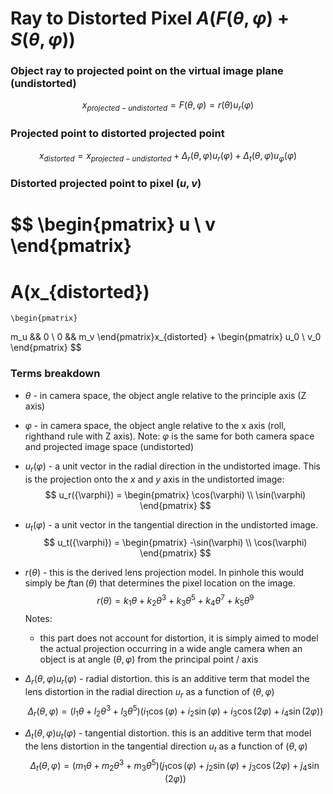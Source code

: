 # Ray to Distorted Pixel  $A(F(\theta, \varphi) + S(\theta, \varphi))$

### Object ray to projected point on the virtual image plane (undistorted)

$$
x_{projected-undistorted} = F(\theta,\varphi) = r(\theta)u_r(\varphi)
$$
### Projected point to distorted projected point
$$
x_{distorted} = x_{projected-undistorted}  + \Delta_r(\theta, \varphi)u_r(\varphi) + \Delta_t(\theta, \varphi)u_{\varphi}(\varphi)
$$
### Distorted projected point to pixel $(u,v)$
$$
  \begin{pmatrix}
  u \\
  v
  \end{pmatrix}
  =
  A(x_{distorted})
  =
    \begin{pmatrix}
  m_u && 0 \\
  0 && m_v
  \end{pmatrix}x_{distorted}
  +
 \begin{pmatrix}
  u_0 \\
  v_0
  \end{pmatrix}
$$
### Terms breakdown
- $\theta$ - in camera space, the object angle relative to the principle axis (Z axis)
- $\varphi$ - in camera space, the object angle relative to the x axis (roll, righthand rule with Z axis).
	  Note: $\varphi$ is the same for both camera space and projected image space (undistorted)
- $u_r(\varphi)$ - a unit vector in the radial direction in the undistorted image. This is the projection onto the $x$ and $y$ axis in the undistorted image:
  $$
  u_r({\varphi}) = \begin{pmatrix}
  \cos(\varphi) \\
  \sin(\varphi)
  \end{pmatrix}
 $$
- $u_t(\varphi)$ - a unit vector in the tangential direction in the undistorted image.
    $$
  u_t({\varphi}) = \begin{pmatrix}
  -\sin(\varphi) \\
  \cos(\varphi)
  \end{pmatrix}
 $$
 - $r(\theta)$ - this is the derived lens projection model. In pinhole this would simply be $f\tan(\theta)$ that determines the pixel location on the image.
$$
r(\theta) = k_1 \theta + k_2\theta^3 + k_3\theta^5 + k_4\theta^7 + k_5\theta^9
$$   Notes: 
	 - this part does not account for distortion, it is simply aimed to model the actual projection occurring in a wide angle camera when an object is at angle $(\theta, \varphi)$ from the principal point / axis

- $\Delta_r(\theta, \varphi)u_r(\varphi)$ - radial distortion. this is an additive term that model the lens distortion in the radial direction $u_r$ as a function of  $(\theta, \varphi)$
$$
\Delta_r(\theta, \varphi)=(l_1\theta + l_2\theta^3 + l_3\theta^5)(i_1
\cos(\varphi) + i_2\sin(\varphi) + i_3\cos(2\varphi) + i_4\sin(2\varphi))
$$
-  $\Delta_t(\theta, \varphi)u_t(\varphi)$ - tangential distortion. this is an additive term that model the lens distortion in the tangential direction $u_t$ as a function of  $(\theta, \varphi)$
$$
\Delta_t(\theta, \varphi)=(m_1\theta + m_2\theta^3 + m_3\theta^5)(j_1
\cos(\varphi) + j_2\sin(\varphi) + j_3\cos(2\varphi) + j_4\sin(2\varphi))
$$

